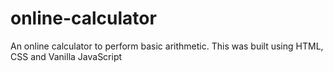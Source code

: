 # online-calculator

An online calculator to perform basic arithmetic.
This was built using HTML, CSS and Vanilla JavaScript
